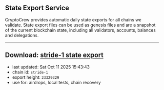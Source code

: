 ## State Export Service
CryptoCrew provides automatic daily state exports for all chains we validate. State export files can be used as genesis files and are a snapshot of the current blockchain state, including all validators, accounts, balances and delegations.

---
**Download: [stride-1 state export](https://dl-eu2.ccvalidators.com/SERVICE/stride/stride-1_export_23329329.json)**
---

- last updated: Sat Oct 11 2025 15:43:43
- chain id: `stride-1`
- export height: `23329329`
- use for: airdrops, local tests, chain recovery
